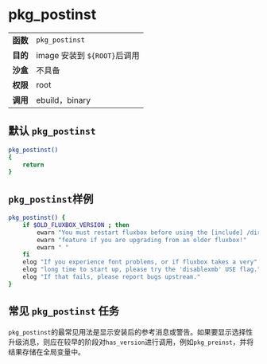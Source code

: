 # pkg_postinst

|          |                              |
| :------- | :--------------------------- |
| **函数** | `pkg_postinst`               |
| **目的** | image 安装到 `${ROOT}`后调用 |
| **沙盒** | 不具备                       |
| **权限** | root                         |
| **调用** | ebuild，binary               |

## 默认 `pkg_postinst`

```bash
pkg_postinst()
{
	return
}
```

## `pkg_postinst`样例

```bash
pkg_postinst() {
	if $OLD_FLUXBOX_VERSION ; then
		ewarn "You must restart fluxbox before using the [include] /directory/"
		ewarn "feature if you are upgrading from an older fluxbox!"
		ewarn " "
	fi
	elog "If you experience font problems, or if fluxbox takes a very"
	elog "long time to start up, please try the 'disablexmb' USE flag."
	elog "If that fails, please report bugs upstream."
}
```

## 常见 `pkg_postinst` 任务

`pkg_postinst`的最常见用法是显示安装后的参考消息或警告。如果要显示选择性升级消息，则应在较早的阶段对`has_version`进行调用，例如`pkg_preinst`，并将结果存储在全局变量中。
